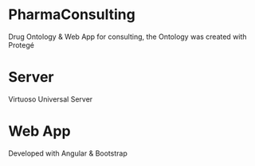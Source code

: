 # PharmaConsulting
Drug Ontology & Web App for consulting,
the Ontology was created with Protegé

# Server
Virtuoso Universal Server

# Web App
Developed with Angular & Bootstrap 


